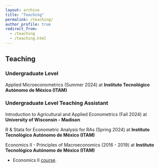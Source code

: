 ```yaml
---
layout: archive
title: "Teaching"
permalink: /teaching/
author_profile: true
redirect_from:
  - /teaching
  - /teaching.html
---
```



## Teaching

### Undergraduate Level

Applied Microeconometrics (Summer 2024) at **Instituto Tecnológico Autónomo de México (ITAM)**

###  Undergraduate Level Teaching Assistant

Introduction to Agricultural and Applied Econometrics (Fall 2024) at **University of Wisconsin - Madison**

R & Stata for Econometric Analysis for RAs (Spring 2024) at **Instituto Tecnológico Autónomo de México (ITAM)**

Economics II - Principles of Macroeconomics (2016 - 2019) at **Instituto Tecnológico Autónomo de México (ITAM)**
  - Economics II [course](https://ErickFMolina.github.io/files/economia_2.pdf).

